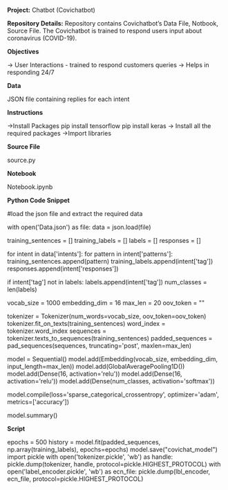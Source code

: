 **Project:** Chatbot (Covichatbot) 

**Repository Details:** Repository contains Covichatbot’s Data File, Notbook, Source File. The Covichatbot is trained to respond users input about coronavirus (COVID-19).

**Objectives**

-> User Interactions - trained to respond customers queries 
-> Helps in responding 24/7 

**Data** 

JSON file containing replies for each intent

**Instructions**

->Install Packages pip install tensorflow pip install keras -> Install all the required packages ->Import libraries

**Source File** 

source.py

**Notebook** 

Notebook.ipynb

**Python Code Snippet**

#load the json file and extract the required data

with open('Data.json') as file: data = json.load(file)

training_sentences = [] training_labels = [] labels = [] responses = []

for intent in data['intents']: for pattern in intent['patterns']: training_sentences.append(pattern) training_labels.append(intent['tag']) responses.append(intent['responses'])

if intent['tag'] not in labels:
    labels.append(intent['tag'])
num_classes = len(labels)

vocab_size = 1000 embedding_dim = 16 max_len = 20 oov_token = ""

tokenizer = Tokenizer(num_words=vocab_size, oov_token=oov_token) tokenizer.fit_on_texts(training_sentences) word_index = tokenizer.word_index sequences = tokenizer.texts_to_sequences(training_sentences) padded_sequences = pad_sequences(sequences, truncating='post', maxlen=max_len)

model = Sequential() model.add(Embedding(vocab_size, embedding_dim, input_length=max_len)) model.add(GlobalAveragePooling1D()) model.add(Dense(16, activation='relu')) model.add(Dense(16, activation='relu')) model.add(Dense(num_classes, activation='softmax'))

model.compile(loss='sparse_categorical_crossentropy', optimizer='adam', metrics=['accuracy'])

model.summary()

**Script**

epochs = 500 history = model.fit(padded_sequences, np.array(training_labels), epochs=epochs) model.save("covichat_model") import pickle with open('tokenizer.pickle', 'wb') as handle: pickle.dump(tokenizer, handle, protocol=pickle.HIGHEST_PROTOCOL) with open('label_encoder.pickle', 'wb') as ecn_file: pickle.dump(lbl_encoder, ecn_file, protocol=pickle.HIGHEST_PROTOCOL)
